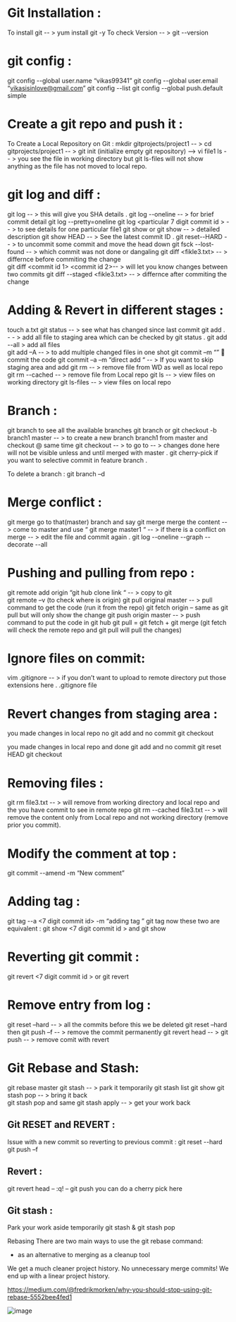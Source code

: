 Git Installation :
==================
To install git -- > yum install git -y 
To check Version -- > git --version 

git config :
============
git config --global user.name “vikas99341”
git config --global user.email “vikasisinlove@gmail.com”
git config --list 
git config --global push.default simple
  
Create a git repo and push it :
==============================
To Create a Local Repository on Git :
 mkdir gitprojects/project1 -- > cd  gitprojects/project1 -- > git init (initialize empty git repository) --> vi file1
                         ls -- > you see the file in working directory but 
	git ls-files will not show anything as the file has not moved to local repo.

git log and diff :
=================

  git log -- > this will give you SHA details .
  git log --oneline -- > for brief commit detail
  git log --pretty=oneline 
  git log <particular 7 digit commit id > -- > to see details for one particular file1
  git show <comit id> or    git show <shaid > -- > detailed description
  git show HEAD -- > See the latest commit ID .
  git reset--HARD  <sha-code> -- > to uncommit some commit and move the head down 
  git fsck --lost-found -- > which commit was not done or dangaling
  git diff <fikle3.txt>  -- > differnce before commiting the change  
  git diff <commit id 1> <commit id 2>-- > will let you know changes between two commits
  git diff --staged <fikle3.txt>  -- > differnce after commiting the change 

Adding & Revert in different stages :
=====================================
  touch a.txt
  git status -- > see what has changed since last commit
  git add .  - - > add all file to staging area which can be checked by git status .
  git add --all > add all files  
  git add –A -- > to add multiple changed files in one shot 
  git  commit –m “<message >”   commit the code
  git commit –a –m “direct add “  -- > If you want to skip staging area and add 
  git rm <file name > -- > remove file from WD as well as local repo
  git rm --cached <file name > -- > remove file from Local repo
  git ls -- > view files on working directory 
  git ls-files -- > view files on local repo

Branch :
=======
 git branch to see all the available branches
 git branch <name the branch> or git checkout  -b branch1 master -- > to create a new branch branch1 from master and checkout @ same time 
 git checkout <branch name> -- > to go to <branch name > -- > changes done here will not be visible unless and until merged with master .
 git cherry-pick <sha-id > if you want to selective commit in feature branch .

To delete a branch :
  git branch –d <branch-name>

Merge conflict :
===============
 git merge go to that(master) branch and say git merge <other branch >
 merge the content -- > come to master and use “ git merge master1 “ -- > if there is a conflict on merge -- > edit the file and commit again .
 git log --oneline --graph --decorate --all	
 
Pushing and pulling from repo :
==============================
  git remote add origin “git hub clone link “ -- > copy to git  
  git remote –v (to check where is origin)
  git pull original master -- > pull command to get the code (run it from the repo)
  git fetch origin – same as git pull but will only show the change
  git push origin master  -- >  push command to put the code in git hub 
  git pull = git fetch + git merge (git fetch will check the remote repo and git pull will pull the changes)

Ignore files on commit:
=======================  
   vim .gitignore -- > if you don’t want to upload to remote directory put those extensions here .
       .gitignore file

Revert changes from staging area :
==================================
  you made changes in local repo no git add and no commit
  git checkout <file name >
  
  you made changes in local repo and done  git add and no commit
  git reset HEAD <file name >
  git checkout <file name >
  
Removing files :
=============== 
  git rm file3.txt -- > will remove from working directory and local repo and the you have commit to see in remote repo
  git rm --cached file3.txt -- > will remove the content only from Local repo and not working directory (remove prior you commit). 

Modify the comment at top :
========================== 
 git commit --amend -m “New comment” 

Adding tag :
============
 git tag --a <tag name> <7 digit commit id> -m “adding tag ”
 git tag 
 now these two are equivalent : git show <7 digit commit id >  and git show <tag name>
 
Reverting git commit :
=====================
 git revert <7 digit commit id > or git revert <commit id >
 
Remove entry from log :
======================
 git reset –hard <commit id>  -- > all the commits before this we be deleted 
 git reset –hard <commit id >  then git push –f -- > remove the commit permanently 
 git revert head -- > git push -- > remove comit with revert

Git Rebase and Stash:
=====================
 git rebase master
 git stash -- > park it temporarily
 git stash list 
 git show <stash>
 git stash pop -- > bring it back  
 git stash pop <stash number >   and same  git stash apply <stash number> -- > get your work back
  
 Git RESET and REVERT :
---------------------------
Issue with a new commit so reverting to previous commit :
 git reset --hard <commit-id> 
 git push –f 

Revert :
--------
 git revert head – 
  :q! – git push 
 you can do a cherry pick here 

Git stash :
----------
Park your work aside temporarily  git stash & git stash pop 

  
Rebasing
There are two main ways to use the git rebase command:
- as an alternative to merging
as a cleanup tool

We get a much cleaner project history. No unnecessary merge commits! We end up with a linear project history.

https://medium.com/@fredrikmorken/why-you-should-stop-using-git-rebase-5552bee4fed1


![image](https://user-images.githubusercontent.com/48900898/137590241-7d699db8-3506-4f1a-8da0-455ca212107d.png)


